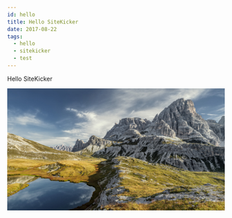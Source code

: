 ```yaml
---
id: hello
title: Hello SiteKicker
date: 2017-08-22
tags:
  - hello
  - sitekicker
  - test
---
```


Hello SiteKicker

![Hello](5k_1024.jpg)
